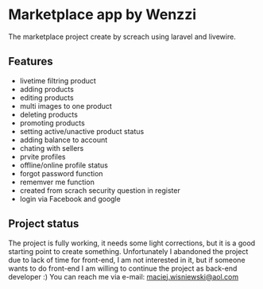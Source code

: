 # Marketplace app by Wenzzi

The marketplace project create by screach using laravel and livewire.

## Features

- livetime filtring product
- adding products
- editing products
- multi images to one product
- deleting products
- promoting products
- setting active/unactive product status
- adding balance to account
- chating with sellers
- prvite profiles
- offline/online profile status
- forgot password function
- rememver me function
- created from scrach security question in register
- login via Facebook and google

## Project status
The project is fully working, it needs some light corrections, but it is a good starting point to create something. Unfortunately I abandoned the project due to lack of time for front-end, I am not interested in it, but if someone wants to do front-end I am willing to continue the project as back-end developer :) You can reach me via e-mail: maciej.wisniewski@aol.com
